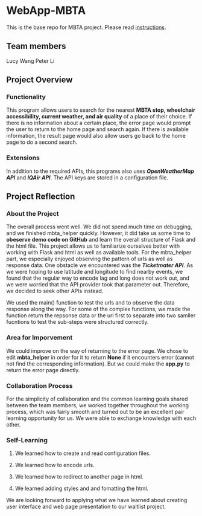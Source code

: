 # WebApp-MBTA
 This is the base repo for MBTA project. Please read [instructions](instructions.md). 

## Team members 
Lucy Wang
Peter Li 
## Project Overview 

### Functionality 
This program allows users to search for the nearest **MBTA stop, wheelchair accessibility, current weather, and air quality** of a place of their choice. If there is no information about a certain place, the error page would prompt the user to return to the home page and search again. If there is available information, the result page would also allow users go back to the home page to do a second search. 

### Extensions 

In addition to the required APIs, this programs also uses ***OpenWeatherMap API*** and ***IQAir API***. The API keys are stored in a configuration file. 

## Project Reflection 

### About the Project 
The overall process went well. We did not spend much time on debugging, and we finished mbta_helper quickly. However, it did take us some time to **obeserve demo code on GitHub** and learn the overall structure of Flask and the html file. This project allows us to familiarize ourselves better with working with Flask and html as well as available tools. For the mbta_helper part, we especially enjoyed observing the pattern of urls as well as response data. One obstacle we encountered was the ***Ticketmater API***. As we were hoping to use latitude and longitude to find nearby events, we found that the regular way to encode lag and long does not work out, and we were worried that the API provider took that parameter out. Therefore, we decided to seek other APIs instead.

We used the main() function to test the urls and to observe the data response along the way. For some of the complex functions, we made the function return the repsonse data or the url first to separate into two samller fucntions to test the sub-steps were structured correctly. 

### Area for Imporvement 
We could improve on the way of returning to the error page. We chose to edit **mbta_helper** in order for it to return **None** if it encounters error (cannot not find the corresponding information). But we could make the **app.py** to return the error page directly. 

### Collaboration Process 
For the simplicity of collaboration and the common learning goals shared between the team members, we worked together throughout the working process, which was fairly smooth and turned out to be an excellent pair learning opportunity for us. We were able to exchange knowledge with each other. 

### Self-Learning 
1) We learned how to create and read configuration files. 

2) We learned how to encode urls. 

3) We learned how to redirect to another page in html. 

4) We learned adding styles and and fomatting the html. 

We are looking forward to applying what we have learned about creating user interface and web page presentation to our waitlist project. 